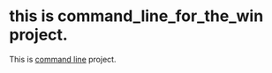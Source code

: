 # this is command_line_for_the_win project.

This is [command line](https://cmdchallenge.com) project.
